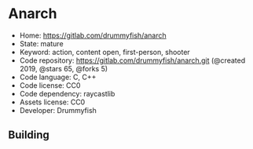 # Anarch

- Home: https://gitlab.com/drummyfish/anarch
- State: mature
- Keyword: action, content open, first-person, shooter
- Code repository: https://gitlab.com/drummyfish/anarch.git (@created 2019, @stars 65, @forks 5)
- Code language: C, C++
- Code license: CC0
- Code dependency: raycastlib
- Assets license: CC0
- Developer: Drummyfish

## Building
